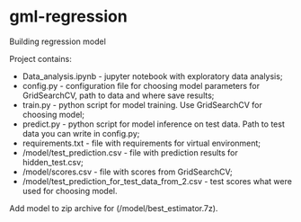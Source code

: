 # gml-regression
Building regression model

Project contains:
- Data_analysis.ipynb - jupyter notebook with exploratory data analysis;
- config.py - configuration file for choosing model parameters for GridSearchCV, path to data and where save results; 
- train.py - python script for model training. Use GridSearchCV for choosing model;
- predict.py - python script for model inference on test data. Path to test data you can write in config.py;
- requirements.txt - file with requirements for virtual environment;
- /model/test_prediction.csv - file with prediction results for hidden_test.csv;
- /model/scores.csv - file with scores from GridSearchCV;
- /model/test_prediction_for_test_data_from_2.csv - test scores what were used for choosing model.

Add model to zip archive for (/model/best_estimator.7z). 